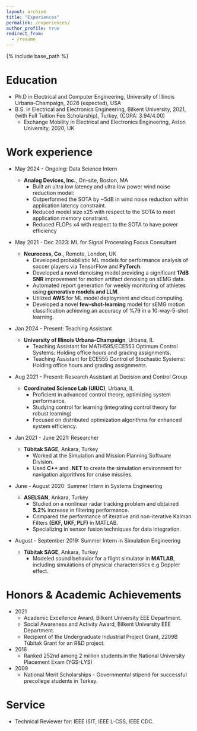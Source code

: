 ```yaml
---
layout: archive
title: "Experiences"
permalink: /experiences/
author_profile: true
redirect_from:
  - /resume
---
```


{% include base_path %}


Education
======
* Ph.D in Electrical and Computer Engineering, University of Illinois Urbana-Champaign, 2026 (expected), USA
* B.S. in Electrical and Electronics Engineering, Bilkent University, 2021, (with Full Tuition Fee Scholarship), Turkey, (CGPA: 3.94/4.00)
  * Exchange Mobility in Electrical and Electronics Engineering, Aston University, 2020, UK

Work experience
======
* May 2024 - Ongoing: Data Science Intern
  * **Analog Devices, Inc.**, On-site, Boston, MA
    - Built an ultra low latency and ultra low power wind noise reduction model:
    - Outperformed the SOTA by ~5dB in wind noise reduction within application latency constraint.
    - Reduced model size x25 with respect to the SOTA to meet application memory constraint.
    - Reduced FLOPs x4 with respect to the SOTA to have power efficiency

* May 2021 - Dec 2023: ML for Signal Processing Focus Consultant
  * **Neurocess, Co.**, Remote, London, UK
    - Developed probabilistic ML models for performance analysis of soccer players via TensorFlow and **PyTorch**.
    - Developed a novel denoising model providing a significant **17dB SNR** improvement for motion artifact denoising on sEMG data.
    - Automated report generation for weekly monitoring of athletes using **generative models and LLM**.
    - Utilized **AWS** for ML model deployment and cloud computing.
    - Developed a novel **few-shot-learning** model for sEMG motion classification achieving an accuracy of %79 in a 10-way-5-shot learning.

* Jan 2024 - Present: Teaching Assistant
  * **University of Illinois Urbana-Champaign**, Urbana, IL
    - Teaching Assistant for MATH595/ECE553 Optimum Control Systems: Holding office hours and grading assignments.
    - Teaching Assistant for ECE555 Control of Stochastic Systems: Holding office hours and grading assignments.

* Aug 2021 - Present: Research Assistant at Decision and Control Group
  * **Coordinated Science Lab (UIUC)**, Urbana, IL
    - Proficient in advanced control theory, optimizing system performance.
    - Studying control for learning (integrating control theory for robust learning)
    - Focused on distributed optimization algorithms for enhanced system efficiency.

* Jan 2021 - June 2021: Researcher 
  * **Tübitak SAGE**, Ankara, Turkey
    - Worked at the Simulation and Mission Planning Software Division.
    - Used **C++** and **.NET** to create the simulation environment for navigation algorithms for cruise missiles.

* June - August 2020: Summer Intern in Systems Engineering
  * **ASELSAN**, Ankara, Turkey
    - Studied on a nonlinear radar tracking problem and obtained **5.2%** increase in filtering performance.
    - Compared the performance of iterative and non-iterative Kalman Filters **(EKF, UKF, PLF)** in MATLAB.
    - Specializing in sensor fusion techniques for data integration.

* August - September 2019: Summer Intern in Simulation Engineering
  * **Tübitak SAGE**, Ankara, Turkey
    - Modeled sound behavior for a flight simulator in **MATLAB**, including simulations of physical characteristics e.g Doppler effect.

Honors & Academic Achievements
======
* 2021 
  * Academic Excellence Award, Bilkent University EEE Department. 
  * Social Awareness and Activity Award, Bilkent University EEE Department. 
  * Recipient of the Undergraduate Industrial Project Grant, 2209B Tübitak Grant for an R&D project. 
* 2016
  * Ranked 252nd among 2 million students in the National University Placement Exam (YGS-LYS) 
* 2009
  * National Merit Scholarships - Governmental stipend for successful precollege students in Turkey. 


Service
======
* Technical Reviewer for: IEEE ISIT, IEEE L-CSS, IEEE CDC.

<!--   
Skills
======
* Skill 1
* Skill 2
  * Sub-skill 2.1
  * Sub-skill 2.2
  * Sub-skill 2.3
* Skill 3

Publications
======
  <ul>{% for post in site.publications reversed %}
    {% include archive-single-cv.html %}
  {% endfor %}</ul>
  
Talks
======
  <ul>{% for post in site.talks reversed %}
    {% include archive-single-talk-cv.html  %}
  {% endfor %}</ul>
  
Teaching
======
  <ul>{% for post in site.teaching reversed %}
    {% include archive-single-cv.html %}
  {% endfor %}</ul>
  
Service and leadership
======
* Currently signed in to 43 different slack teams -->
